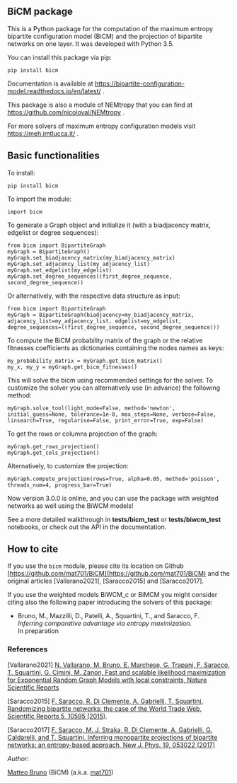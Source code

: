 ﻿## BiCM package

This is a Python package for the computation of the maximum entropy bipartite configuration model (BiCM) and the projection of bipartite networks on one layer. It was developed with Python 3.5.

You can install this package via pip: 

    pip install bicm

Documentation is available at https://bipartite-configuration-model.readthedocs.io/en/latest/ .

This package is also a module of NEMtropy that you can find at https://github.com/nicoloval/NEMtropy .

For more solvers of maximum entropy configuration models visit https://meh.imtlucca.it/ .


## Basic functionalities

To install:
    
    pip install bicm

To import the module:
    
    import bicm

To generate a Graph object and initialize it (with a biadjacency matrix, edgelist or degree sequences):
    
    from bicm import BipartiteGraph
    myGraph = BipartiteGraph()
    myGraph.set_biadjacency_matrix(my_biadjacency_matrix)
    myGraph.set_adjacency_list(my_adjacency_list)
    myGraph.set_edgelist(my_edgelist)
    myGraph.set_degree_sequences((first_degree_sequence, second_degree_sequence))

Or alternatively, with the respective data structure as input:
    
    from bicm import BipartiteGraph
    myGraph = BipartiteGraph(biadjacency=my_biadjacency_matrix, adjacency_list=my_adjacency_list, edgelist=my_edgelist, degree_sequences=((first_degree_sequence, second_degree_sequence)))

To compute the BiCM probability matrix of the graph or the relative fitnesses coefficients as dictionaries containing the nodes names as keys:

    my_probability_matrix = myGraph.get_bicm_matrix()
    my_x, my_y = myGraph.get_bicm_fitnesses()

This will solve the bicm using recommended settings for the solver. 
To customize the solver you can alternatively use (in advance) the following method:
    
    myGraph.solve_tool(light_mode=False, method='newton', initial_guess=None, tolerance=1e-8, max_steps=None, verbose=False, linsearch=True, regularise=False, print_error=True, exp=False)

To get the rows or columns projection of the graph:

    myGraph.get_rows_projection()
    myGraph.get_cols_projection()

Alternatively, to customize the projection:

    myGraph.compute_projection(rows=True, alpha=0.05, method='poisson', threads_num=4, progress_bar=True)
    
Now version 3.0.0 is online, and you can use the package with weighted networks as well using the BiWCM models!

See a more detailed walkthrough in **tests/bicm_test** or **tests/biwcm_test** notebooks, or check out the API in the documentation.

## How to cite

If you use the `bicm` module, please cite its location on Github
[https://github.com/mat701/BiCM](https://github.com/mat701/BiCM) and the
original articles [Vallarano2021], [Saracco2015] and [Saracco2017].

If you use the weighted models BiWCM_c or BiMCM you might consider citing also the following paper introducing the solvers of this package:

* Bruno, M., Mazzilli, D., Patelli, A., Squartini, T., and Saracco, F. \
    *Inferring comparative advantage via entropy maximization.* \
    In preparation

### References

[Vallarano2021] [N. Vallarano, M. Bruno, E. Marchese, G. Trapani, F. Saracco, T. Squartini, G. Cimini, M. Zanon, Fast and scalable likelihood maximization for Exponential Random Graph Models with local constraints, Nature Scientific Reports](https://doi.org/10.1038/s41598-021-93830-4)

[Saracco2015] [F. Saracco, R. Di Clemente, A. Gabrielli, T. Squartini, Randomizing bipartite networks: the case of the World Trade Web, Scientific Reports 5, 10595 (2015)](http://www.nature.com/articles/srep10595).

[Saracco2017] [F. Saracco, M. J. Straka, R. Di Clemente, A. Gabrielli, G. Caldarelli, and T. Squartini, Inferring monopartite projections of bipartite networks: an entropy-based approach, New J. Phys. 19, 053022 (2017)](http://stacks.iop.org/1367-2630/19/i=5/a=053022)


_Author_:

[Matteo Bruno](https://csl.sony.it/member/matteo-bruno/) (BiCM) (a.k.a. [mat701](https://github.com/mat701))
